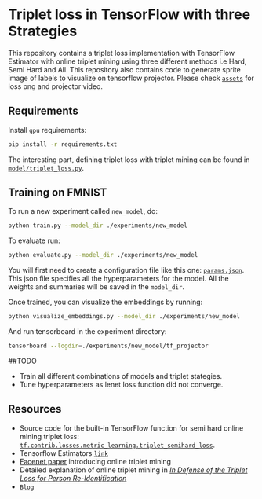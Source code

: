 # Triplet loss in TensorFlow with three Strategies

This repository contains a triplet loss implementation with TensorFlow Estimator with online triplet mining using three different methods i.e Hard, Semi Hard and All. This repository also contains code to generate sprite image of labels to visualize on tensorflow projector. Please check [`assets`](assets) for loss png and projector video.


## Requirements


Install `gpu` requirements:
```bash
pip install -r requirements.txt
```

The interesting part, defining triplet loss with triplet mining can be found in [`model/triplet_loss.py`](model/triplet_loss.py).

## Training on FMNIST

To run a new experiment called `new_model`, do:
```bash
python train.py --model_dir ./experiments/new_model
```

To evaluate run:
```bash
python evaluate.py --model_dir ./experiments/new_model
```

You will first need to create a configuration file like this one: [`params.json`](experiments/batch_all/params.json).
This json file specifies all the hyperparameters for the model.
All the weights and summaries will be saved in the `model_dir`.

Once trained, you can visualize the embeddings by running:
```bash
python visualize_embeddings.py --model_dir ./experiments/new_model
```

And run tensorboard in the experiment directory:
```bash
tensorboard --logdir=./experiments/new_model/tf_projector
```

##TODO 
- Train all different combinations of models and triplet stategies.
- Tune hyperparameters as lenet loss function did not converge. 

## Resources

- Source code for the built-in TensorFlow function for semi hard online mining triplet loss: [`tf.contrib.losses.metric_learning.triplet_semihard_loss`][tf-triplet-loss].
- Tensorflow Estimators [`link`][link]
- [Facenet paper][facenet] introducing online triplet mining
- Detailed explanation of online triplet mining in [*In Defense of the Triplet Loss for Person Re-Identification*][in-defense]
- [`Blog`][blog]

[link]: https://github.com/guillaumegenthial/tf-estimator-basics
[facenet]: https://arxiv.org/abs/1503.03832
[in-defense]: https://arxiv.org/abs/1703.07737
[tf-triplet-loss]: https://www.tensorflow.org/api_docs/python/tf/contrib/losses/metric_learning/triplet_semihard_loss
[blog]: https://omoindrot.github.io/triplet-loss
